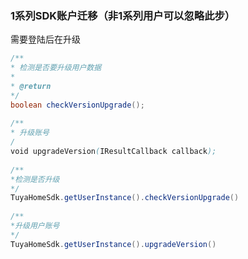 ### 1系列SDK账户迁移（非1系列用户可以忽略此步）
需要登陆后在升级

```java
/**
* 检测是否要升级用户数据
*
* @return
*/
boolean checkVersionUpgrade();
    
/**
* 升级账号
/
void upgradeVersion(IResultCallback callback);
    
/**
*检测是否升级
*/
TuyaHomeSdk.getUserInstance().checkVersionUpgrade()
        
/**
*升级用户账号
*/
TuyaHomeSdk.getUserInstance().upgradeVersion()
```

